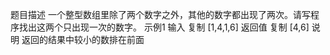 题目描述
一个整型数组里除了两个数字之外，其他的数字都出现了两次。请写程序找出这两个只出现一次的数字。
示例1
输入
复制
[1,4,1,6]
返回值
复制
[4,6]
说明
返回的结果中较小的数排在前面